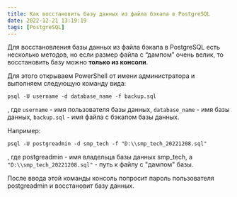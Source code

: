 ```yaml
---
title: Как восстановить базу данных из файла бэкапа в PostgreSQL
date: 2022-12-21 13:19:19
tags: [PostgreSQL]
---
```


Для восстановления базы данных из файла бэкапа в PostgreSQL есть несколько методов, но если размер файла с “дампом” очень велик, то восстановить базу можно **только из консоли**.

Для этого открываем PowerShell от имени администратора и выполняем следующую команду вида:
```
psql -U username -d database_name -f backup.sql
```
, где ```username``` - имя пользователя базы данных, ```database_name``` - имя базы данных, ```backup.sql``` - имя файла с бэкапом базы данных.

Например:
```
psql -U postgreadmin -d smp_tech -f "D:\\smp_tech_20221208.sql"
```
, где postgreadmin - имя владельца базы данных smp_tech, а ```"D:\\smp_tech_20221208.sql"``` - путь к файлу с "дампом" базы.

После ввода этой команды консоль попросит пароль пользователя postgreadmin и восстановит базу данных.
